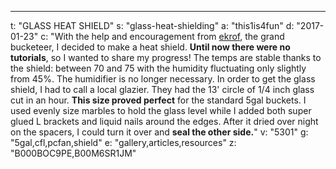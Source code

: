 ---
t: "GLASS HEAT SHIELD"
s: "glass-heat-shielding"
a: "this1is4fun"
d: "2017-01-23"
c: "With the help and encouragement from <a href='/u/ekrof'>ekrof</a>, the grand bucketeer, I decided to make a heat shield. <strong>Until now there were no tutorials</strong>, so I wanted to share my progress! The temps are stable thanks to the shield: between 70 and 75 with the humidity fluctuating only slightly from 45%. The humidifier is no longer necessary. In order to get the glass shield, I had to call a local glazier. They had the 13' circle of 1/4 inch glass cut in an hour. <strong>This size proved perfect</strong> for the standard 5gal buckets. I used evenly size marbles to hold the glass level while I added both super glued L brackets and liquid nails around the edges. After it dried over night on the spacers, I could turn it over and <strong>seal the other side.</strong>"
v: "5301"
g: "5gal,cfl,pcfan,shield"
e: "gallery,articles,resources"
z: "B000BOC9PE,B00M6SR1JM"
